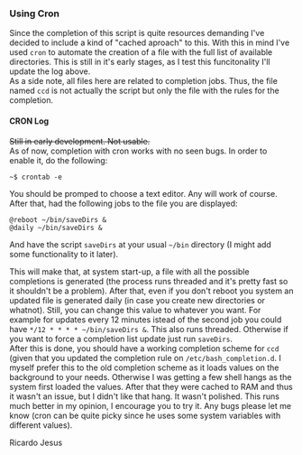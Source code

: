 ### Using Cron

Since the completion of this script is quite resources demanding I've decided to include a kind of "cached aproach" to this. With this in mind I've used ```cron``` to automate the creation of a file with the full list of available directories. This is still in it's early stages, as I test this funcitonality I'll update the log above.  
As a side note, all files here are related to completion jobs. Thus, the file named ```ccd``` is not actually the script but only the file with the rules for the completion.

#### CRON Log

~~Still in early development. Not usable.~~  
As of now, completion with cron works with no seen bugs. In order to enable it, do the following:  
```
~$ crontab -e
```  
You should be promped to choose a text editor. Any will work of course. After that, had the following jobs to the file you are displayed:  
```
@reboot ~/bin/saveDirs &
@daily ~/bin/saveDirs &
```  
And have the script ```saveDirs``` at your usual ```~/bin``` directory (I might add some functionality to it later).  

This will make that, at system start-up, a file with all the possible completions is generated (the process runs threaded and it's pretty fast so it shouldn't be a problem). After that, even if you don't reboot you system an updated file is generated daily (in case you create new directories or whatnot). Still, you can change this value to whatever you want. For example for updates every 12 minutes istead of the second job you could have ```*/12 * * * * ~/bin/saveDirs &```. This also runs threaded. Otherwise if you want to force a completion list update just run ```saveDirs```.  
After this is done, you should have a working completion scheme for ```ccd``` (given that you updated the completion rule on ```/etc/bash_completion.d```. I myself prefer this to the old completion scheme as it loads values on the background to your needs. Otherwise I was getting a few shell hangs as the system first loaded the values. After that they were cached to RAM and thus it wasn't an issue, but I didn't like that hang. It wasn't polished. This runs much better in my opinion, I encourage you to try it. Any bugs please let me know (cron can be quite picky since he uses some system variables with different values).

Ricardo Jesus
